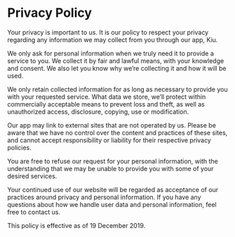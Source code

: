 # Privacy Policy

Your privacy is important to us. It is our policy to respect your privacy regarding any information
we may collect from you through our app, Kiu.

We only ask for personal information when we truly need it to provide a service to you.
We collect it by fair and lawful means, with your knowledge and consent.
We also let you know why we’re collecting it and how it will be used.

We only retain collected information for as long as necessary to provide you with your requested
service. What data we store, we’ll protect within commercially acceptable means to prevent loss and
theft, as well as unauthorized access, disclosure, copying, use or modification.

Our app may link to external sites that are not operated by us.
Please be aware that we have no control over the content and practices of these sites,
and cannot accept responsibility or liability for their respective privacy policies.

You are free to refuse our request for your personal information, with the understanding that we
may be unable to provide you with some of your desired services.

Your continued use of our website will be regarded as acceptance of our practices around privacy
and personal information. If you have any questions about how we handle user data and personal
information, feel free to contact us.

This policy is effective as of 19 December 2019.
